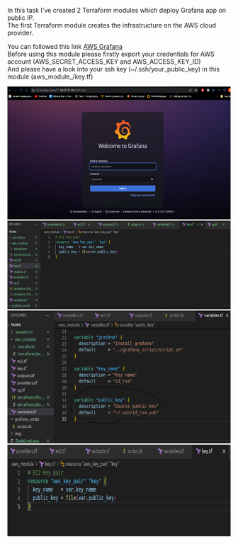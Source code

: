 In this task I've created 2 Terraform modules which deploy Grafana app on public IP. </br>
The first Terraform module creates the infrastructure on the AWS cloud provider. </br>

You can followed this link <a href="http://34.227.17.114:3000/login" > AWS Grafana </a> </br>
Before using this module please firstly export your credentials for AWS account (AWS_SECRET_ACCESS_KEY and AWS_ACCESS_KEY_ID) </br>
And please have a look into your ssh key (~/.ssh/your_public_key) in this module (aws_module_/key.tf)

<img src=img/1.png width="600" height="300">
<img src=img/2.png width="600" height="200">
<img src=img/3.png width="647" height="300">
<img src=img/4.png width="743" height="207">
